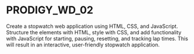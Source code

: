 # PRODIGY_WD_02
Create a stopwatch web application using HTML, CSS, and JavaScript. Structure the elements with HTML, style with CSS, and add functionality with JavaScript for starting, pausing, resetting, and tracking lap times. This will result in an interactive, user-friendly stopwatch application.
